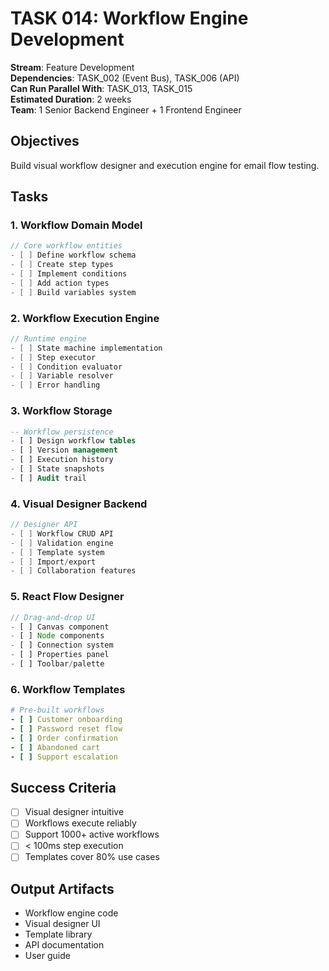 # TASK 014: Workflow Engine Development

**Stream**: Feature Development  
**Dependencies**: TASK_002 (Event Bus), TASK_006 (API)  
**Can Run Parallel With**: TASK_013, TASK_015  
**Estimated Duration**: 2 weeks  
**Team**: 1 Senior Backend Engineer + 1 Frontend Engineer

## Objectives
Build visual workflow designer and execution engine for email flow testing.

## Tasks

### 1. Workflow Domain Model
```go
// Core workflow entities
- [ ] Define workflow schema
- [ ] Create step types
- [ ] Implement conditions
- [ ] Add action types
- [ ] Build variables system
```

### 2. Workflow Execution Engine
```go
// Runtime engine
- [ ] State machine implementation
- [ ] Step executor
- [ ] Condition evaluator
- [ ] Variable resolver
- [ ] Error handling
```

### 3. Workflow Storage
```sql
-- Workflow persistence
- [ ] Design workflow tables
- [ ] Version management
- [ ] Execution history
- [ ] State snapshots
- [ ] Audit trail
```

### 4. Visual Designer Backend
```go
// Designer API
- [ ] Workflow CRUD API
- [ ] Validation engine
- [ ] Template system
- [ ] Import/export
- [ ] Collaboration features
```

### 5. React Flow Designer
```typescript
// Drag-and-drop UI
- [ ] Canvas component
- [ ] Node components
- [ ] Connection system
- [ ] Properties panel
- [ ] Toolbar/palette
```

### 6. Workflow Templates
```yaml
# Pre-built workflows
- [ ] Customer onboarding
- [ ] Password reset flow
- [ ] Order confirmation
- [ ] Abandoned cart
- [ ] Support escalation
```

## Success Criteria
- [ ] Visual designer intuitive
- [ ] Workflows execute reliably
- [ ] Support 1000+ active workflows
- [ ] < 100ms step execution
- [ ] Templates cover 80% use cases

## Output Artifacts
- Workflow engine code
- Visual designer UI
- Template library
- API documentation
- User guide